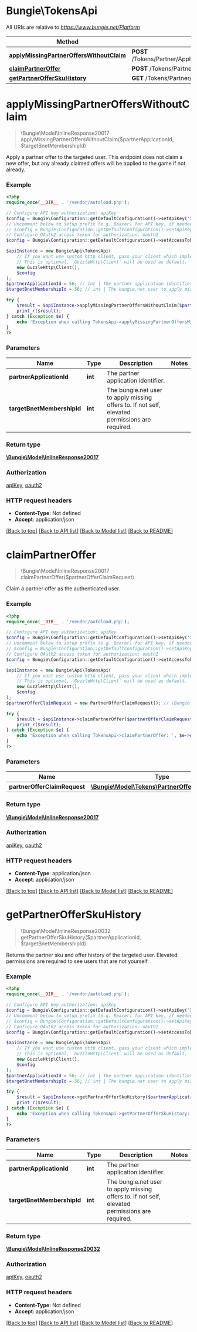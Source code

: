 # Bungie\TokensApi

All URIs are relative to *https://www.bungie.net/Platform*

Method | HTTP request | Description
------------- | ------------- | -------------
[**applyMissingPartnerOffersWithoutClaim**](TokensApi.md#applyMissingPartnerOffersWithoutClaim) | **POST** /Tokens/Partner/ApplyMissingOffers/{partnerApplicationId}/{targetBnetMembershipId}/ | 
[**claimPartnerOffer**](TokensApi.md#claimPartnerOffer) | **POST** /Tokens/Partner/ClaimOffer/ | 
[**getPartnerOfferSkuHistory**](TokensApi.md#getPartnerOfferSkuHistory) | **GET** /Tokens/Partner/History/{partnerApplicationId}/{targetBnetMembershipId}/ | 


# **applyMissingPartnerOffersWithoutClaim**
> \Bungie\Model\InlineResponse20017 applyMissingPartnerOffersWithoutClaim($partnerApplicationId, $targetBnetMembershipId)



Apply a partner offer to the targeted user. This endpoint does not claim a new offer, but any already claimed offers will be applied to the game if not already.

### Example
```php
<?php
require_once(__DIR__ . '/vendor/autoload.php');

// Configure API key authorization: apiKey
$config = Bungie\Configuration::getDefaultConfiguration()->setApiKey('X-API-Key', 'YOUR_API_KEY');
// Uncomment below to setup prefix (e.g. Bearer) for API key, if needed
// $config = Bungie\Configuration::getDefaultConfiguration()->setApiKeyPrefix('X-API-Key', 'Bearer');
// Configure OAuth2 access token for authorization: oauth2
$config = Bungie\Configuration::getDefaultConfiguration()->setAccessToken('YOUR_ACCESS_TOKEN');

$apiInstance = new Bungie\Api\TokensApi(
    // If you want use custom http client, pass your client which implements `GuzzleHttp\ClientInterface`.
    // This is optional, `GuzzleHttp\Client` will be used as default.
    new GuzzleHttp\Client(),
    $config
);
$partnerApplicationId = 56; // int | The partner application identifier.
$targetBnetMembershipId = 56; // int | The bungie.net user to apply missing offers to. If not self, elevated permissions are required.

try {
    $result = $apiInstance->applyMissingPartnerOffersWithoutClaim($partnerApplicationId, $targetBnetMembershipId);
    print_r($result);
} catch (Exception $e) {
    echo 'Exception when calling TokensApi->applyMissingPartnerOffersWithoutClaim: ', $e->getMessage(), PHP_EOL;
}
?>
```

### Parameters

Name | Type | Description  | Notes
------------- | ------------- | ------------- | -------------
 **partnerApplicationId** | **int**| The partner application identifier. |
 **targetBnetMembershipId** | **int**| The bungie.net user to apply missing offers to. If not self, elevated permissions are required. |

### Return type

[**\Bungie\Model\InlineResponse20017**](../Model/InlineResponse20017.md)

### Authorization

[apiKey](../../README.md#apiKey), [oauth2](../../README.md#oauth2)

### HTTP request headers

 - **Content-Type**: Not defined
 - **Accept**: application/json

[[Back to top]](#) [[Back to API list]](../../README.md#documentation-for-api-endpoints) [[Back to Model list]](../../README.md#documentation-for-models) [[Back to README]](../../README.md)

# **claimPartnerOffer**
> \Bungie\Model\InlineResponse20017 claimPartnerOffer($partnerOfferClaimRequest)



Claim a partner offer as the authenticated user.

### Example
```php
<?php
require_once(__DIR__ . '/vendor/autoload.php');

// Configure API key authorization: apiKey
$config = Bungie\Configuration::getDefaultConfiguration()->setApiKey('X-API-Key', 'YOUR_API_KEY');
// Uncomment below to setup prefix (e.g. Bearer) for API key, if needed
// $config = Bungie\Configuration::getDefaultConfiguration()->setApiKeyPrefix('X-API-Key', 'Bearer');
// Configure OAuth2 access token for authorization: oauth2
$config = Bungie\Configuration::getDefaultConfiguration()->setAccessToken('YOUR_ACCESS_TOKEN');

$apiInstance = new Bungie\Api\TokensApi(
    // If you want use custom http client, pass your client which implements `GuzzleHttp\ClientInterface`.
    // This is optional, `GuzzleHttp\Client` will be used as default.
    new GuzzleHttp\Client(),
    $config
);
$partnerOfferClaimRequest = new PartnerOfferClaimRequest(); // \Bungie\Model\Tokens\PartnerOfferClaimRequest | 

try {
    $result = $apiInstance->claimPartnerOffer($partnerOfferClaimRequest);
    print_r($result);
} catch (Exception $e) {
    echo 'Exception when calling TokensApi->claimPartnerOffer: ', $e->getMessage(), PHP_EOL;
}
?>
```

### Parameters

Name | Type | Description  | Notes
------------- | ------------- | ------------- | -------------
 **partnerOfferClaimRequest** | [**\Bungie\Model\Tokens\PartnerOfferClaimRequest**](../Model/PartnerOfferClaimRequest.md)|  |

### Return type

[**\Bungie\Model\InlineResponse20017**](../Model/InlineResponse20017.md)

### Authorization

[apiKey](../../README.md#apiKey), [oauth2](../../README.md#oauth2)

### HTTP request headers

 - **Content-Type**: application/json
 - **Accept**: application/json

[[Back to top]](#) [[Back to API list]](../../README.md#documentation-for-api-endpoints) [[Back to Model list]](../../README.md#documentation-for-models) [[Back to README]](../../README.md)

# **getPartnerOfferSkuHistory**
> \Bungie\Model\InlineResponse20032 getPartnerOfferSkuHistory($partnerApplicationId, $targetBnetMembershipId)



Returns the partner sku and offer history of the targeted user. Elevated permissions are required to see users that are not yourself.

### Example
```php
<?php
require_once(__DIR__ . '/vendor/autoload.php');

// Configure API key authorization: apiKey
$config = Bungie\Configuration::getDefaultConfiguration()->setApiKey('X-API-Key', 'YOUR_API_KEY');
// Uncomment below to setup prefix (e.g. Bearer) for API key, if needed
// $config = Bungie\Configuration::getDefaultConfiguration()->setApiKeyPrefix('X-API-Key', 'Bearer');
// Configure OAuth2 access token for authorization: oauth2
$config = Bungie\Configuration::getDefaultConfiguration()->setAccessToken('YOUR_ACCESS_TOKEN');

$apiInstance = new Bungie\Api\TokensApi(
    // If you want use custom http client, pass your client which implements `GuzzleHttp\ClientInterface`.
    // This is optional, `GuzzleHttp\Client` will be used as default.
    new GuzzleHttp\Client(),
    $config
);
$partnerApplicationId = 56; // int | The partner application identifier.
$targetBnetMembershipId = 56; // int | The bungie.net user to apply missing offers to. If not self, elevated permissions are required.

try {
    $result = $apiInstance->getPartnerOfferSkuHistory($partnerApplicationId, $targetBnetMembershipId);
    print_r($result);
} catch (Exception $e) {
    echo 'Exception when calling TokensApi->getPartnerOfferSkuHistory: ', $e->getMessage(), PHP_EOL;
}
?>
```

### Parameters

Name | Type | Description  | Notes
------------- | ------------- | ------------- | -------------
 **partnerApplicationId** | **int**| The partner application identifier. |
 **targetBnetMembershipId** | **int**| The bungie.net user to apply missing offers to. If not self, elevated permissions are required. |

### Return type

[**\Bungie\Model\InlineResponse20032**](../Model/InlineResponse20032.md)

### Authorization

[apiKey](../../README.md#apiKey), [oauth2](../../README.md#oauth2)

### HTTP request headers

 - **Content-Type**: Not defined
 - **Accept**: application/json

[[Back to top]](#) [[Back to API list]](../../README.md#documentation-for-api-endpoints) [[Back to Model list]](../../README.md#documentation-for-models) [[Back to README]](../../README.md)

